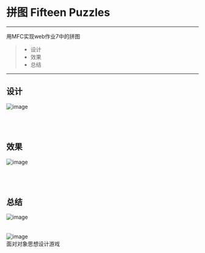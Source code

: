# 拼图 Fifteen Puzzles
------

用MFC实现web作业7中的拼图
> * 设计
> * 效果
> * 总结

------
## 设计
![image](https://github.com/luguanxing/My-Games/blob/master/05-%E6%8B%BC%E5%9B%BE/pictures/1.gif?raw=true)<br>
<br><br><br>

## 效果
![image](https://github.com/luguanxing/My-Games/blob/master/05-%E6%8B%BC%E5%9B%BE/pictures/2.gif?raw=true)<br>
<br><br><br>

## 总结
![image](https://github.com/luguanxing/My-Games/blob/master/05-%E6%8B%BC%E5%9B%BE/pictures/class.jpg?raw=true)<br>
<br><br>
![image](https://github.com/luguanxing/My-Games/blob/master/05-%E6%8B%BC%E5%9B%BE/pictures/0.jpg?raw=true)<br>
面对对象思想设计游戏
<br>
<br><br><br>
